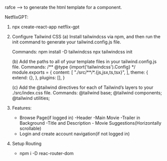 rafce --> to generate the html template for a component.



NetflixGPT:

1. npx create-react-app netflix-gpt
2. Configure Tailwind CSS
   (a) Install tailwindcss via npm, and then run the init command to generate your tailwind.config.js file.

   Commands:
   npm install -D tailwindcss
   npx tailwindcss init

   (b) Add the paths to all of your template files in your tailwind.config.js file.
   Commands:
   /** @type {import('tailwindcss').Config} \*/
   module.exports = {
   content: [
   "./src/**/\*.{js,jsx,ts,tsx}",
   ],
   theme: {
   extend: {},
   },
   plugins: [],
   }

   (c) Add the @tailwind directives for each of Tailwind’s layers to your ./src/index.css file.
   Commands:
   @tailwind base;
   @tailwind components;
   @tailwind utilities;

3. Features:
    - Browse Page(if logged in)
        -Header
        -Main Movie
            -Trailer in Background
            -Title and Description 
            - Movie Suggestions(Horizontally scrollable)
    - Login and create account navigation(if not logged in)

4. Setup Routing
    - npm i -D reac-router-dom
